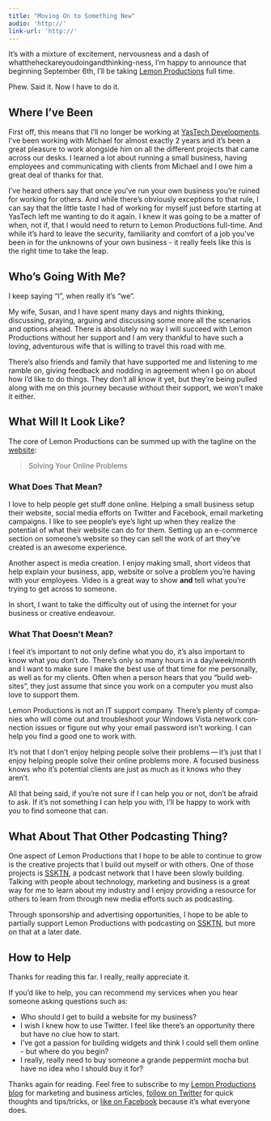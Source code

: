 ```yaml
---
title: "Moving On to Something New"
audio: 'http://'
link-url: 'http://'
---
```

<p>It&#8217;s with a mixture of excitement, nervousness and a dash of whattheheckareyoudoingandthinking-ness, I&#8217;m happy to announce that beginning September 6th, I&#8217;ll be taking <a href="http://lemonproductions.ca">Lemon Productions</a> full time.</p>
<p>Phew. Said it. Now I have to do it.</p>
<h2 id="where_i8217ve_been">Where I&#8217;ve Been</h2>
<p>First off, this means that I&#8217;ll no longer be working at <a href="http://www.yastech.ca">YasTech Developments</a>. I&#8217;ve been working with Michael for almost exactly 2 years and it&#8217;s been a great pleasure to work alongside him on all the different projects that came across our desks. I learned a lot about running a small business, having employees and communicating with clients from Michael and I owe him a great deal of thanks for that.</p>
<p>I&#8217;ve heard others say that once you&#8217;ve run your own business you&#8217;re ruined for working for others. And while there&#8217;s obviously exceptions to that rule, I can say that the little taste I had of working for myself just before starting at YasTech left me wanting to do it again. I knew it was going to be a matter of when, not if, that I would need to return to Lemon Productions full-time. And while it&#8217;s hard to leave the security, familiarity and comfort of a job you&#8217;ve been in for the unknowns of your own business - it really feels like this is the right time to take the leap.</p>
<h2 id="who8217s_going_with_me">Who&#8217;s Going With Me?</h2>
<p>I keep saying &#8220;I&#8221;, when really it&#8217;s &#8220;we&#8221;.</p>
<p>My wife, Susan, and I have spent many days and nights thinking, discussing, praying, arguing and discussing some more all the scenarios and options ahead. There is absolutely no way I will succeed with Lemon Productions without her support and I am very thankful to have such a loving, adventurous wife that is willing to travel this road with me. </p>
<p>There&#8217;s also friends and family that have supported me and listening to me ramble on, giving feedback and nodding in agreement when I go on about how I&#8217;d like to do things. They don&#8217;t all know it yet, but they&#8217;re being pulled along with me on this journey because without their support, we won&#8217;t make it either.</p>
<h2 id="what_will_it_look_like">What Will It Look Like?</h2>
<p>The core of Lemon Productions can be summed up with the tagline on the <a href="http://lemonproductions.ca">website</a>:</p>
<blockquote><p>
  Solving Your Online Problems
</p></blockquote>
<h3 id="what_does_that_mean">What Does That Mean?</h3>
<p>I love to help people get stuff done online. Helping a small business setup their website, social media efforts on Twitter and Facebook, email marketing campaigns. I like to see people&#8217;s eye&#8217;s light up when they realize the potential of what their website can do for them.  Setting up an e-commerce section on someone&#8217;s website so they can sell the work of art they&#8217;ve created is an awesome experience.</p>
<p>Another aspect is media creation. I enjoy making small, short videos that help explain your business, app, website or solve a problem you&#8217;re having with your employees. Video is a great way to show <strong>and</strong> tell what you&#8217;re trying to get across to someone.</p>
<p>In short, I want to take the difficulty out of using the internet for your business or creative endeavour. </p>
<h3 id="what_that_doesn8217t_mean">What That Doesn&#8217;t Mean?</h3>
<p>I feel it’s impor­tant to not only define what you do, it’s also impor­tant to know what you don’t do. There’s only so many hours in a day/​week/​month and I want to make sure I make the best use of that time for me per­son­ally, as well as for my clients. Often when a per­son hears that you “build web­sites”, they just assume that since you work on a com­puter you must also love to sup­port them. </p>
<p>Lemon Pro­duc­tions is not an IT sup­port com­pany. There’s plenty of com­pa­nies who will come out and trou­bleshoot your Win­dows Vista net­work con­nec­tion issues or fig­ure out why your email pass­word isn’t work­ing. I can help you find a good one to work with.</p>
<p>It’s not that I don’t enjoy help­ing peo­ple solve their prob­lems — it’s just that I enjoy help­ing peo­ple solve their online prob­lems more.  A focused busi­ness knows who it’s poten­tial clients are just as much as it knows who they aren’t.</p>
<p>All that being said, if you’re not sure if I can help you or not, don’t be afraid to ask. If it’s not some­thing I can help you with, I’ll be happy to work with you to find some­one that can.</p>
<h2 id="what_about_that_other_podcasting_thing">What About That Other Podcasting Thing?</h2>
<p>One aspect of Lemon Productions that I hope to be able to continue to grow is the creative projects that I build out myself or with others. One of those projects is <a href="http://www.ssktn.com">SSKTN</a>, a podcast network that I have been slowly building. Talking with people about technology, marketing and business is a great way for me to learn about my industry and I enjoy providing a resource for others to learn from through new media efforts such as podcasting.</p>
<p>Through sponsorship and advertising opportunities, I hope to be able to partially support Lemon Productions with podcasting on <a href="http://www.ssktn.com">SSKTN</a>, but more on that at a later date.</p>
<h2 id="how_to_help">How to Help</h2>
<p>Thanks for reading this far. I really, really appreciate it.</p>
<p>If you&#8217;d like to help, you can recommend my services when you hear someone asking questions such as:</p>
<ul>
<li>Who should I get to build a website for my business?</li>
<li>I wish I knew how to use Twitter. I feel like there&#8217;s an opportunity there but have no clue how to start.</li>
<li>I&#8217;ve got a passion for building widgets and think I could sell them online - but where do you begin?</li>
<li>I really, really need to buy someone a grande peppermint mocha but have no idea who I should buy it for?</li>
</ul>
<p>Thanks again for reading. Feel free to subscribe to my <a href="http://feeds.feedburner.com/lemonproductionsblog">Lemon Productions blog</a> for marketing and business articles, <a href="http://www.twitter.com/lemonproduction">follow on Twitter</a> for quick thoughts and tips/tricks, or <a href="http://www.facebook.com/pages/Lemon-Productions/37801940941">like on Facebook</a> because it&#8217;s what everyone does.</p>

